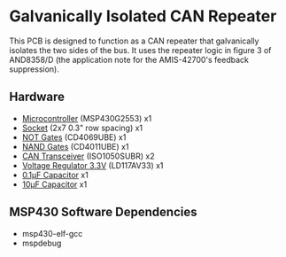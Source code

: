 Galvanically Isolated CAN Repeater
==================================

This PCB is designed to function as a CAN repeater that galvanically isolates the two sides of the bus. It uses the repeater logic in figure 3 of AND8358/D (the application note for the AMIS-42700's feedback suppression).

Hardware
--------
* [Microcontroller](http://www.digikey.com/product-detail/en/texas-instruments/MSP430G2553IN20/296-28429-5-ND/2638885) (MSP430G2553) x1
* [Socket](http://www.digikey.com/product-detail/en/mill-max-manufacturing-corp/110-44-314-41-001000/ED90049-ND/947057) (2x7 0.3" row spacing) x1
* [NOT Gates](http://www.digikey.com/product-detail/en/texas-instruments/CD4069UBE/296-3518-5-ND/376616) (CD4069UBE) x1
* [NAND Gates](http://www.digikey.com/product-detail/en/texas-instruments/CD4011BE/296-2031-5-ND/67241) (CD4011UBE) x1
* [CAN Transceiver](http://www.digikey.com/product-detail/en/texas-instruments/ISO1050DUBR/296-24818-2-ND/2094633) (ISO1050SUBR) x2
* [Voltage Regulator 3.3V](https://www.sparkfun.com/products/526) (LD117AV33) x1
* [0.1μF Capacitor](http://www.digikey.com/product-detail/en/vishay-bc-components/K104Z15Y5VF5TL2/BC1160CT-ND/286782) x1
* [10μF Capacitor](http://www.digikey.com/product-detail/en/tdk-corporation/FK24X5R1C106K/445-8497-ND/2815427) x1

MSP430 Software Dependencies
----------------------------
* msp430-elf-gcc
* mspdebug

